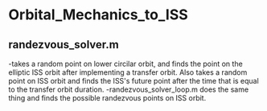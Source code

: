 # Orbital_Mechanics_to_ISS
## randezvous_solver.m 
-takes a random point on lower circilar orbit, and finds the point on the elliptic ISS orbit after implementing a transfer orbit. Also takes a random point on ISS orbit and finds the ISS's future point after the time that is equal to the transfer orbit duration.
-randezvous_solver_loop.m does the same thing and finds the possible randezvous points on ISS orbit.
